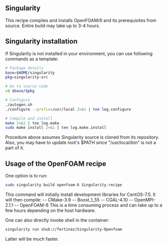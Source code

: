## Singularity
This recipe compiles and installs OpenFOAM/6 and its prerequisites from source.
Entire build may take up to 3-4 hours.

## Singularity installation
If Singularity is not installed in your environment, you can use following commands as a template:
```bash
# Package details
base=$HOME/singularity
pkg=singularity-src

# Go to source code
cd $base/$pkg

# Configure
./autogen.sh
./configure --prefix=/usr/local 2>&1 | tee log.configure

# Compile and install 
make 2>&1 | tee log.make
sudo make install 2>&1 | tee log.make.install
```
Procedure above assumes Singularity source is cloned from its repository. 
Also, you may have to update root's $PATH since "/usr/local/bin" is not a part of it.

## Usage of the OpenFOAM recipe
One option is to run:
```bash
sudo singularity build openfoam-6 Singularity.recipe
```
This command will initially install development libraries for CentOS-7.5. 
It will then compile:
-- CMake-3.9
-- Boost_1_55
-- CGAL-4.10
-- OpenMPI-2.1.1
-- OpenFOAM-6
This is a time consuming process and can take up to a few hours depending on the host hardware.

One can also directly invoke shell in the container:
```bash
singularity run shub://fertinaz/Singularity-Openfoam
```
Latter will be much faster.
